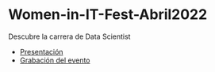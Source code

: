 # Women-in-IT-Fest-Abril2022
Descubre la carrera de Data Scientist

- [Presentación](https://github.com/VilmaRomero/Women-in-IT-Fest-Abril2022/blob/main/Exposicio%CC%81n-WomenITFest.pdf)
- [Grabación del evento](https://fb.watch/cQ1e8b0iFC/)
